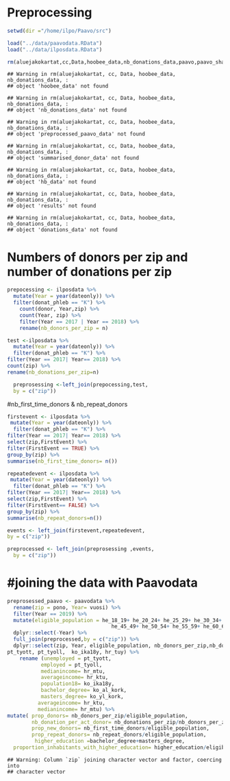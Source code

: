 Preprocessing
================

``` r
setwd(dir ="/home/ilpo/Paavo/src")
```

``` r
load("../data/paavodata.RData")
load("../data/ilposdata.RData")
```

``` r
rm(aluejakokartat,cc,Data,hoobee_data,nb_donations_data,paavo,paavo_shares,paavo_vars,paavo18,preprocessed_paavo_data,summarised_donor_data,zipcode_maps,api_key,columns_to_mutate,corvallis,file,hb_data,helsinki,i,results,share_column_suffix,sp.vaesto,collapse_names,data,get_geo,map_fi_zipcode,map_fi_zipcode_interactive,order_columns,paavo_vars_shares,paavo_aggr,sum_finite,wmean,zip_code_map,fi_commune_number2name,donations_data)
```

    ## Warning in rm(aluejakokartat, cc, Data, hoobee_data, nb_donations_data, :
    ## object 'hoobee_data' not found

    ## Warning in rm(aluejakokartat, cc, Data, hoobee_data, nb_donations_data, :
    ## object 'nb_donations_data' not found

    ## Warning in rm(aluejakokartat, cc, Data, hoobee_data, nb_donations_data, :
    ## object 'preprocessed_paavo_data' not found

    ## Warning in rm(aluejakokartat, cc, Data, hoobee_data, nb_donations_data, :
    ## object 'summarised_donor_data' not found

    ## Warning in rm(aluejakokartat, cc, Data, hoobee_data, nb_donations_data, :
    ## object 'hb_data' not found

    ## Warning in rm(aluejakokartat, cc, Data, hoobee_data, nb_donations_data, :
    ## object 'results' not found

    ## Warning in rm(aluejakokartat, cc, Data, hoobee_data, nb_donations_data, :
    ## object 'donations_data' not found

# Numbers of donors per zip and number of donations per zip

``` r
prepocessing <- ilposdata %>% 
  mutate(Year = year(dateonly)) %>% 
  filter(donat_phleb == "K") %>% 
    count(donor, Year,zip) %>% 
    count(Year, zip) %>% 
    filter(Year == 2017 | Year == 2018) %>%
    rename(nb_donors_per_zip = n) 
```

``` r
test <-ilposdata %>% 
  mutate(Year = year(dateonly)) %>%  
  filter(donat_phleb == "K") %>% 
filter(Year == 2017| Year== 2018) %>% 
count(zip) %>% 
rename(nb_donations_per_zip=n) 
```

``` r
  preprosessing <-left_join(prepocessing,test,
  by = c("zip"))
```

\#nb\_first\_time\_donors & nb\_repeat\_donors

``` r
firstevent <- ilposdata %>% 
 mutate(Year = year(dateonly)) %>%  
  filter(donat_phleb == "K") %>% 
filter(Year == 2017| Year== 2018) %>% 
select(zip,FirstEvent) %>% 
filter(FirstEvent == TRUE) %>% 
group_by(zip) %>% 
summarise(nb_first_time_donors= n()) 
```

``` r
repeatedevent <- ilposdata %>% 
 mutate(Year = year(dateonly)) %>%  
  filter(donat_phleb == "K") %>% 
filter(Year == 2017| Year== 2018) %>% 
select(zip,FirstEvent) %>% 
filter(FirstEvent== FALSE) %>% 
group_by(zip) %>% 
summarise(nb_repeat_donors=n())

events <- left_join(firstevent,repeatedevent,
by = c("zip"))
```

``` r
preprocessed <- left_join(preprosessing ,events,
  by = c("zip"))
```

# \#joining the data with Paavodata

``` r
preprosessed_paavo <- paavodata %>% 
  rename(zip = pono, Year= vuosi) %>%   
  filter(Year == 2019) %>% 
  mutate(eligible_population = he_18_19+ he_20_24+ he_25_29+ he_30_34+ he_40_44+
                                  he_45_49+ he_50_54+ he_55_59+ he_60_64+ he_65_69,) %>% 
  dplyr::select(-Year) %>% 
  full_join(preprocessed,by = c("zip")) %>% 
  dplyr::select(zip, Year, eligible_population, nb_donors_per_zip,nb_donations_per_zip, nb_first_time_donors, nb_repeat_donors, hr_mtu, hr_ktu,nimi, ko_al_kork, ko_yl_kork,
pt_tyott, pt_tyoll,  ko_ika18y, hr_tuy) %>% 
    rename (unemployed = pt_tyott,
           employed = pt_tyoll,
           medianincome= hr_mtu,
           averageincome= hr_ktu,
           population18= ko_ika18y,
           bachelor_degree= ko_al_kork,
           masters_degree= ko_yl_kork,
          averageincome= hr_ktu,
          medianincome= hr_mtu) %>% 
mutate( prop_donors= nb_donors_per_zip/eligible_population,
        nb_donation_per_act_donor= nb_donations_per_zip/nb_donors_per_zip,
        prop_new_donors= nb_first_time_donors/eligible_population,
        prop_repeat_donors= nb_repeat_donors/eligible_population,
         higher_education =bachelor_degree+masters_degree, 
  proportion_inhabitants_with_higher_education= higher_education/eligible_population)
```

    ## Warning: Column `zip` joining character vector and factor, coercing into
    ## character vector
